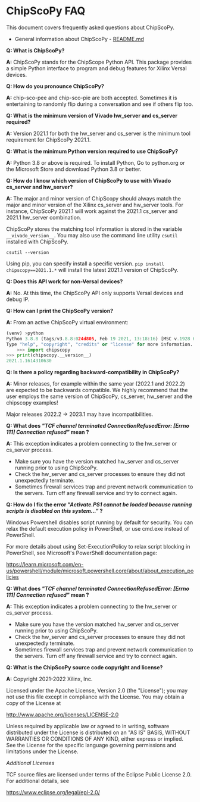 # ChipScoPy FAQ

This document covers frequently asked questions about ChipScoPy.

- General information about ChipScoPy - [README.md](README.md)

**Q: What is ChipScoPy?**

**A:** ChipScoPy stands for the ChipScope Python API. This package provides a simple Python interface to program and debug features for Xilinx Versal devices.

**Q: How do you pronounce ChipScoPy?**

**A:** chip-sco-pee and chip-sco-pie are both accepted. Sometimes it is entertaining to randomly flip during a conversation and see if others flip too.

**Q: What is the minimum version of Vivado hw_server and cs_server required?**

**A:** Version 2021.1 for both the hw_server and cs_server is the minimum tool requirement for ChipScoPy 2021.1.

**Q: What is the minimum Python version required to use ChipScoPy?**

**A:** Python 3.8 or above is required. To install Python, Go to python.org or the Microsoft Store and download Python 3.8 or better. 

**Q: How do I know which version of ChipScoPy to use with Vivado cs_server and hw_server?**

**A:** The major and minor version of ChipScopy should always match the major and minor version of the Xilinx cs_server and hw_server tools. For instance, ChipScoPy 2021.1 will work against the 2021.1 cs_server and 2021.1 hw_server combination. 

ChipScoPy stores the matching tool information is stored in the variable `__vivado_version__`.
You may also use the command line utility `csutil` installed with ChipScoPy.
```
csutil --version
```

Using pip, you can specify install a specific version. `pip install chipscopy==2021.1.*` will install the latest 2021.1 version of ChipScoPy.

**Q: Does this API work for non-Versal devices?**

**A:** No. At this time, the ChipScoPy API only supports Versal devices and debug IP.

**Q: How can I print the ChipScoPy version?**

**A:** From an active ChipScoPy virtual environment:

```python
(venv) >python
Python 3.8.8 (tags/v3.8.8:024d805, Feb 19 2021, 13:18:16) [MSC v.1928 64 bit (AMD64)] on win32
Type "help", "copyright", "credits" or "license" for more information.
    >>> import chipscopy
>>> print(chipscopy.__version__)
2021.1.1614310630
```

**Q: Is there a policy regarding backward-compatibility in ChipScoPy?**

**A:** Minor releases, for example within the same year (2022.1 and 2022.2) are expected to be backwards compatible. We highly recommend that the user
employs the same version of ChipScoPy, cs_server, hw_server and the chipscopy examples! 

Major releases 2022.2 -> 2023.1 may have incompatibilities. 

**Q: What does *"TCF channel terminated ConnectionRefusedError: [Errno 111] Connection refused"* mean ?**

**A:** This exception indicates a problem connecting to the hw_server or cs_server process.

- Make sure you have the version matched hw_server and cs_server running prior to using ChipScoPy.
- Check the hw_server and cs_server processes to ensure they did not unexpectedly terminate.
- Sometimes firewall services trap and prevent network communication to the servers. Turn off any firewall service and try to connect again.

**Q: How do I fix the error *"Activate.PS1 cannot be loaded because running scripts is disabled on this system..."* ?**

Windows Powershell disables script running by default for security. You can relax the default execution policy in PowerShell, or use cmd.exe instead of PowerShell.

For more details about using Set-ExecutionPolicy to relax script blocking in PowerShell, see Microsoft's PowerShell documentation page:

https://learn.microsoft.com/en-us/powershell/module/microsoft.powershell.core/about/about_execution_policies

**Q: What does *"TCF channel terminated ConnectionRefusedError: [Errno 111] Connection refused"* mean ?**

**A:** This exception indicates a problem connecting to the hw_server or cs_server process.

- Make sure you have the version matched hw_server and cs_server running prior to using ChipScoPy.
- Check the hw_server and cs_server processes to ensure they did not unexpectedly terminate.
- Sometimes firewall services trap and prevent network communication to the servers. Turn off any firewall service and try to connect again.

**Q: What is the ChipScoPy source code copyright and license?**

**A:** Copyright 2021-2022 Xilinx, Inc.

Licensed under the Apache License, Version 2.0 (the "License"); you may not use this file except in compliance with the License. You may obtain a copy of the License at

http://www.apache.org/licenses/LICENSE-2.0

Unless required by applicable law or agreed to in writing, software distributed under the License is distributed on an "AS IS" BASIS, WITHOUT WARRANTIES OR CONDITIONS OF ANY KIND, either express or implied. See the License for the specific language governing permissions and limitations under the License.

*Additional Licenses*

TCF source files are licensed under terms of the Eclipse Public License 2.0. For additional details, see

https://www.eclipse.org/legal/epl-2.0/
